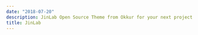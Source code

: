 ```yaml
---
date: "2018-07-20"
description: JinLab Open Source Theme from Okkur for your next project
title: JinLab
---
```

